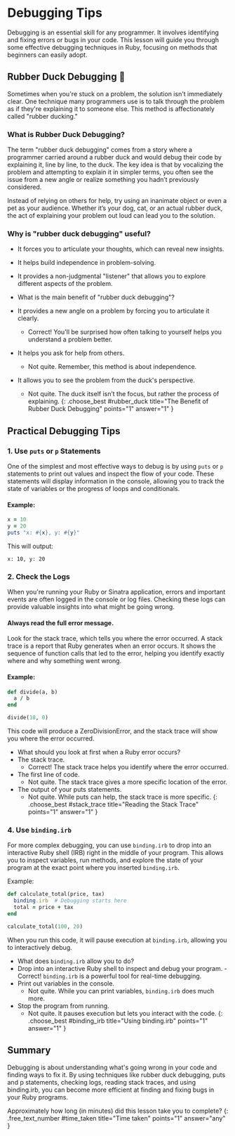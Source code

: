 # Debugging Tips
Debugging is an essential skill for any programmer. It involves identifying and fixing errors or bugs in your code. This lesson will guide you through some effective debugging techniques in Ruby, focusing on methods that beginners can easily adopt.

## Rubber Duck Debugging 🦆
Sometimes when you're stuck on a problem, the solution isn't immediately clear. One technique many programmers use is to talk through the problem as if they're explaining it to someone else. This method is affectionately called "rubber ducking."

### What is Rubber Duck Debugging?
The term "rubber duck debugging" comes from a story where a programmer carried around a rubber duck and would debug their code by explaining it, line by line, to the duck. The key idea is that by vocalizing the problem and attempting to explain it in simpler terms, you often see the issue from a new angle or realize something you hadn’t previously considered.

Instead of relying on others for help, try using an inanimate object or even a pet as your audience. Whether it’s your dog, cat, or an actual rubber duck, the act of explaining your problem out loud can lead you to the solution.

### Why is "rubber duck debugging" useful?
- It forces you to articulate your thoughts, which can reveal new insights.
- It helps build independence in problem-solving.
- It provides a non-judgmental "listener" that allows you to explore different aspects of the problem.

- What is the main benefit of "rubber duck debugging"?
- It provides a new angle on a problem by forcing you to articulate it clearly.
  - Correct! You'll be surprised how often talking to yourself helps you understand a problem better.
- It helps you ask for help from others.
  - Not quite. Remember, this method is about independence.
- It allows you to see the problem from the duck's perspective.
  - Not quite. The duck itself isn’t the focus, but rather the process of explaining.
{: .choose_best #rubber_duck title="The Benefit of Rubber Duck Debugging" points="1" answer="1" }

## Practical Debugging Tips

### 1. Use `puts` or `p` Statements
One of the simplest and most effective ways to debug is by using `puts` or `p` statements to print out values and inspect the flow of your code. These statements will display information in the console, allowing you to track the state of variables or the progress of loops and conditionals.

#### Example:
```ruby
x = 10
y = 20
puts "x: #{x}, y: #{y}"
```

This will output:

```
x: 10, y: 20
```

### 2. Check the Logs
When you're running your Ruby or Sinatra application, errors and important events are often logged in the console or log files. Checking these logs can provide valuable insights into what might be going wrong.

#### Always read the full error message.
Look for the stack trace, which tells you where the error occurred. A stack trace is a report that Ruby generates when an error occurs. It shows the sequence of function calls that led to the error, helping you identify exactly where and why something went wrong.

#### Example:

```ruby
def divide(a, b)
  a / b
end

divide(10, 0)
```

This code will produce a ZeroDivisionError, and the stack trace will show you where the error occurred.

<!-- TODO: add visual -->

- What should you look at first when a Ruby error occurs?
- The stack trace.
  - Correct! The stack trace helps you identify where the error occurred.
- The first line of code.
  - Not quite. The stack trace gives a more specific location of the error.
- The output of your puts statements.
  - Not quite. While puts can help, the stack trace is more specific.
{: .choose_best #stack_trace title="Reading the Stack Trace" points="1" answer="1" }

### 4. Use `binding.irb`
For more complex debugging, you can use `binding.irb` to drop into an interactive Ruby shell (IRB) right in the middle of your program. This allows you to inspect variables, run methods, and explore the state of your program at the exact point where you inserted `binding.irb`.

Example:

```ruby
def calculate_total(price, tax)
  binding.irb  # Debugging starts here
  total = price + tax
end

calculate_total(100, 20)
```

When you run this code, it will pause execution at `binding.irb`, allowing you to interactively debug.

<!-- TODO: add visual -->

- What does `binding.irb` allow you to do?
- Drop into an interactive Ruby shell to inspect and debug your program.
  -Correct! `binding.irb` is a powerful tool for real-time debugging.
- Print out variables in the console.
  - Not quite. While you can print variables, `binding.irb` does much more.
- Stop the program from running.
  - Not quite. It pauses execution but lets you interact with the code.
{: .choose_best #binding_irb title="Using binding.irb" points="1" answer="1" }

## Summary
Debugging is about understanding what's going wrong in your code and finding ways to fix it. By using techniques like rubber duck debugging, puts and p statements, checking logs, reading stack traces, and using binding.irb, you can become more efficient at finding and fixing bugs in your Ruby programs.

Approximately how long (in minutes) did this lesson take you to complete?
{: .free_text_number #time_taken title="Time taken" points="1" answer="any" }

